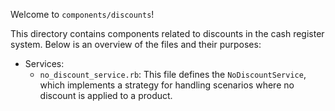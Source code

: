 Welcome to `components/discounts`!

This directory contains components related to discounts in the cash register system. Below is an overview of the files and their purposes:

- Services:
  - `no_discount_service.rb`: This file defines the `NoDiscountService`, which implements a strategy for handling scenarios where no discount is applied to a product.
